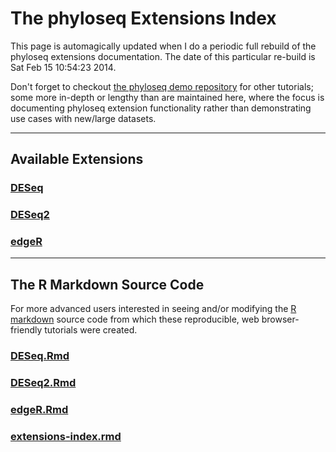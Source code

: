 
<link href="http://joey711.github.com/phyloseq/markdown.css" rel="stylesheet"></link>

The phyloseq Extensions Index
========================================================

This page is automagically updated when I do a periodic full rebuild of the phyloseq extensions documentation. The date of this particular re-build is Sat Feb 15 10:54:23 2014.

Don't forget to checkout [the phyloseq demo repository](http://joey711.github.io/phyloseq-demo/) for other tutorials; some more in-depth or lengthy than are maintained here, where the focus is documenting phyloseq extension functionality rather than demonstrating use cases with new/large datasets.

---
## Available Extensions




### [DESeq](DESeq.html)

### [DESeq2](DESeq2.html)

### [edgeR](edgeR.html)



---
## The R Markdown Source Code
For more advanced users interested in seeing and/or modifying the [R markdown](http://www.rstudio.com/ide/docs/r_markdown) source code from which these reproducible, web browser-friendly tutorials were created.

### [DESeq.Rmd](DESeq.Rmd)

### [DESeq2.Rmd](DESeq2.Rmd)

### [edgeR.Rmd](edgeR.Rmd)

### [extensions-index.rmd](extensions-index.rmd)

